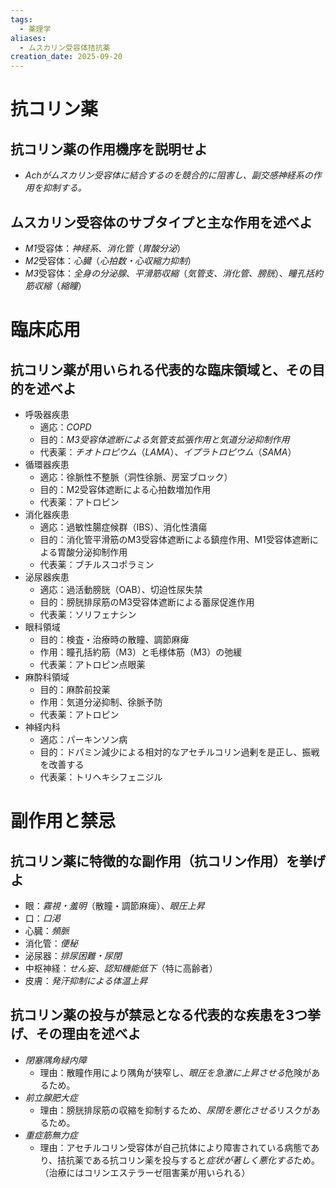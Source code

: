 ```yaml
---
tags:
  - 薬理学
aliases:
  - ムスカリン受容体拮抗薬
creation_date: 2025-09-20
---
```

# 抗コリン薬
## 抗コリン薬の作用機序を説明せよ
- *Achがムスカリン受容体に結合するのを競合的に阻害し、副交感神経系の作用を抑制する。*

## ムスカリン受容体のサブタイプと主な作用を述べよ
- *M1*受容体：*神経系*、*消化管*（*胃酸分泌*）
- *M2*受容体：*心臓*（*心拍数・心収縮力抑制*）
- *M3*受容体：*全身の分泌腺*、*平滑筋収縮*（*気管支、消化管、膀胱*）、*瞳孔括約筋収縮*（*縮瞳*）

# 臨床応用
## 抗コリン薬が用いられる代表的な臨床領域と、その目的を述べよ
- 呼吸器疾患
    - 適応：*COPD*
    - 目的：*M3受容体遮断による気管支拡張作用と気道分泌抑制作用*
    - 代表薬：*チオトロピウム*（*LAMA*）、*イプラトロピウム*（*SAMA*）
- 循環器疾患
    - 適応：徐脈性不整脈（洞性徐脈、房室ブロック）
    - 目的：M2受容体遮断による心拍数増加作用
    - 代表薬：アトロピン
- 消化器疾患
    - 適応：過敏性腸症候群（IBS）、消化性潰瘍
    - 目的：消化管平滑筋のM3受容体遮断による鎮痙作用、M1受容体遮断による胃酸分泌抑制作用
    - 代表薬：ブチルスコポラミン
- 泌尿器疾患
    - 適応：過活動膀胱（OAB）、切迫性尿失禁
    - 目的：膀胱排尿筋のM3受容体遮断による蓄尿促進作用
    - 代表薬：ソリフェナシン
- 眼科領域
    - 目的：検査・治療時の散瞳、調節麻痺
    - 作用：瞳孔括約筋（M3）と毛様体筋（M3）の弛緩
    - 代表薬：アトロピン点眼薬
- 麻酔科領域
    - 目的：麻酔前投薬
    - 作用：気道分泌抑制、徐脈予防
    - 代表薬：アトロピン
- 神経内科
    - 適応：パーキンソン病
    - 目的：ドパミン減少による相対的なアセチルコリン過剰を是正し、振戦を改善する
    - 代表薬：トリヘキシフェニジル

# 副作用と禁忌
## 抗コリン薬に特徴的な副作用（抗コリン作用）を挙げよ
- 眼：*霧視・羞明*（散瞳・調節麻痺）、*眼圧上昇*
- 口：*口渇*
- 心臓：*頻脈*
- 消化管：*便秘*
- 泌尿器：*排尿困難・尿閉*
- 中枢神経：*せん妄、認知機能低下*（特に高齢者）
- 皮膚：*発汗抑制による体温上昇*

## 抗コリン薬の投与が禁忌となる代表的な疾患を3つ挙げ、その理由を述べよ
- *閉塞隅角緑内障*
    - 理由：散瞳作用により隅角が狭窄し、*眼圧を急激に上昇させる*危険があるため。
- *前立腺肥大症*
    - 理由：膀胱排尿筋の収縮を抑制するため、*尿閉を悪化させる*リスクがあるため。
- *重症筋無力症*
    - 理由：アセチルコリン受容体が自己抗体により障害されている病態であり、拮抗薬である抗コリン薬を投与すると*症状が著しく悪化する*ため。（治療にはコリンエステラーゼ阻害薬が用いられる）